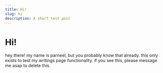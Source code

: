 ```yaml
---
title: Hi!
slug: hi
description: A short test post
---
```


# Hi!

hey there! my name is parneel, but you probably know that already. this only exists to test my writings page functionality.
if you see this, please message me asap to delete this.